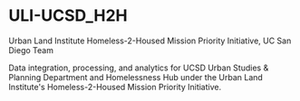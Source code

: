 # ULI-UCSD_H2H
Urban Land Institute Homeless-2-Housed Mission Priority Initiative, UC San Diego Team

Data integration, processing, and analytics for UCSD Urban Studies & Planning Department and Homelessness Hub under the Urban Land Institute's Homeless-2-Housed Mission Priority Initiative.
